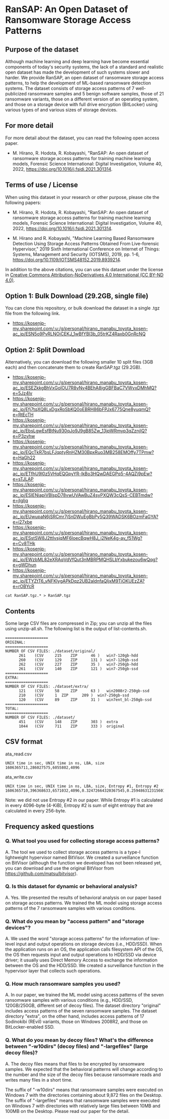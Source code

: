 # RanSAP: An Open Dataset of Ransomware Storage Access Patterns

## Purpose of the dataset

Although machine learning and deep learning have become essential components of today's security systems, the lack of a standard and realistic open dataset has made the development of such systems slower and harder. We provide RanSAP, an open dataset of ransomware storage access patterns, to help the development of ML-based ransomware detection systems. The dataset consists of storage access patterns of 7 well-publicized ransomware samples and 5 benign software samples, those of 21 ransomware variants, those on a different version of an operating system, and those on a storage device with full drive encryption (BitLocker) using various types of and various sizes of storage devices.

## For more detail

For more detail about the dataset, you can read the following open access paper.

- M. Hirano, R. Hodota, R. Kobayashi, "RanSAP: An open dataset of ransomware storage access patterns for training machine learning models,
Forensic Science International: Digital Investigation, Volume 40, 2022, https://doi.org/10.1016/j.fsidi.2021.301314.

## Terms of use / License

When using this dataset in your research or other purpose, please cite the following papers:

- M. Hirano, R. Hodota, R. Kobayashi, "RanSAP: An open dataset of ransomware storage access patterns for training machine learning models,
Forensic Science International: Digital Investigation, Volume 40, 2022, https://doi.org/10.1016/j.fsidi.2021.301314.

- M. Hirano and R. Kobayashi, "Machine Learning Based Ransomware Detection Using Storage Access Patterns Obtained From Live-forensic Hypervisor," 2019 Sixth International Conference on Internet of Things: Systems, Management and Security (IOTSMS), 2019, pp. 1-6, https://doi.org/10.1109/IOTSMS48152.2019.8939214.

In addition to the above citations, you can use this dataset under the license in [Creative Commons Attribution-NoDerivatives 4.0 International (CC BY-ND 4.0)](https://creativecommons.org/licenses/by-nd/4.0/).

## Option 1: Bulk Download (29.2GB, single file)

You can clone this repository, or bulk download the dataset in a single .tgz file from the following link.
- https://kosenjp-my.sharepoint.com/:u:/g/personal/hirano_manabu_toyota_kosen-ac_jp/ESN5o9PvRLNOiCEKJ_1wBfYBl3b_05trKZ4Raxb0GnRcNQ

## Option 2: Split Download

Alternatively, you can download the following smaller 10 split files (3GB each) and then concatenate them to create RanSAP.tgz (29.2GB).

- https://kosenjp-my.sharepoint.com/:u:/g/personal/hirano_manabu_toyota_kosen-ac_jp/ESEZkkgBhVxGoIOU7R8vNv4BEhA8igGBFBaC7VWvxDMhMQ?e=5Jz4Iv
- https://kosenjp-my.sharepoint.com/:u:/g/personal/hirano_manabu_toyota_kosen-ac_jp/Efj7tqXQ8LxDgxRoSbKQ0oEBRH86bFPJx6775Qne8yuqmQ?e=RtEcTH
- https://kosenjp-my.sharepoint.com/:u:/g/personal/hirano_manabu_toyota_kosen-ac_jp/EbsLgwEsfBtNu930qJo9J9gB85Zw_13jpWRmyp3qZznjIQ?e=P3zvhw
- https://kosenjp-my.sharepoint.com/:u:/g/personal/hirano_manabu_toyota_kosen-ac_jp/EQcTkR7bsLFJqptyRnHZM30BpxRuo3MB258EMOffy7TPmw?e=HaGh22
- https://kosenjp-my.sharepoint.com/:u:/g/personal/hirano_manabu_toyota_kosen-ac_jp/ETfhU9l0z5VHqEQGpyYR-lkBo3HQwDAEGPq5-4AQZj9pEw?e=sTJLAP
- https://kosenjp-my.sharepoint.com/:u:/g/personal/hirano_manabu_toyota_kosen-ac_jp/ESIENiapiVBIspD78vwUVAwBuZ4syPXQW3cQsS-CEBTmdw?e=jlgIjq
- https://kosenjp-my.sharepoint.com/:u:/g/personal/hirano_manabu_toyota_kosen-ac_jp/EUwupaN6jSRCmr7jSnDWuEgBbPy5Q39WADSK6BOzmFaGYA?e=i27xbe
- https://kosenjp-my.sharepoint.com/:u:/g/personal/hirano_manabu_toyota_kosen-ac_jp/ESstSW8J2ttIvsjqMF6loecBqwH8J_j2NeK4g-av_f51Wg?e=Cv8THk
- https://kosenjp-my.sharepoint.com/:u:/g/personal/hirano_manabu_toyota_kosen-ac_jp/EWzbML82eXRAqVdVfQut3nMBRPMQHSLbYxbukezou6wQqg?e=gWDhun
- https://kosenjp-my.sharepoint.com/:u:/g/personal/hirano_manabu_toyota_kosen-ac_jp/ETYZtT6_vNFKlygAPkDqz2UB2aldnfaQIjxM9TiOKUEzZA?e=rOBYcR

```
cat RanSAP.tgz.* > RanSAP.tgz
```

## Contents
 
Some large CSV files are compressed in Zip; you can unzip all the files using unzip-all.sh. The following list is the output of list-contents.sh.

```
===================
ORIGINAL:
===================
NUMBER OF CSV FILES: ./dataset/original/
	  261	 (CSV	  215	 ZIP	  46 )	 win7-120gb-hdd
	  260	 (CSV	  129	 ZIP	  131 )	 win7-120gb-ssd
	  262	 (CSV	  227	 ZIP	  35 )	 win7-250gb-hdd
	  261	 (CSV	  140	 ZIP	  121 )	 win7-250gb-ssd
===================
EXTRA:
===================
NUMBER OF CSV FILES: ./dataset/extra/
	  121	 (CSV	  58	 ZIP	  63 )	 win2008r2-250gb-ssd
	  210	 (CSV	  1	 ZIP	  209 )	 win7-250gb-ssd
	  120	 (CSV	  89	 ZIP	  31 )	 win7ent_bl-250gb-ssd
===================
TOTAL:
===================
NUMBER OF CSV FILES: ./dataset/
	  451	 (CSV	  148	 ZIP	  303 )	 extra
	  1044	 (CSV	  711	 ZIP	  333 )	 original
```

## CSV format

ata_read.csv

```
UNIX time in sec, UNIX time in ns, LBA, size
1606365711,286027575,6055802,4096
```

ata_write.csv

```
UNIX time in sec, UNIX time in ns, LBA, size, Entropy #1, Entropy #2
1606365710,396368633,6571032,4096,0.32472664320367545,0.259486312315601
```

Note: we did not use Entropy #2 in our paper. While Entropy #1 is calculated in every 4096-byte (4-KiB), Entropy #2 is sum of eight entropy that are calculated in every 256-byte. 


## Frequency asked questions

### Q. What tool you used for collecting storage access patterns?

A. The tool we used to collect storage access patterns is a type-I lightweight hypervisor named BitVisor. We created a surveillance function on BitVisor (although the function we developed has not been released yet, you can download and use the original BitVisor from https://github.com/matsu/bitvisor).

### Q. Is this dataset for dynamic or behavioral analysis?

A. Yes. We presented the results of behavioral analysis on our paper based on storage access patterns. We trained the ML model using storage access patterns of the 7 ransomware samples with various conditions. 

### Q. What do you mean by "access pattern" and "storage devices"?

A. We used the word "storage access patterns" for the information of low-level input and output operations on storage devices (i.e., HDD/SSD). When the application runs on an OS, the application calls filesystem API of the OS, the OS then requests input and output operations to HDD/SSD via device driver; it usually uses Direct Memory Access to exchange the information between the OS and the HDD/SSD. We created a surveillance function in the hypervisor layer that collects such operations.

### Q. How much ransomware samples you used? 

A.  In our paper, we trained the ML model using access patterns of the seven ransomware samples with various conditions (e.g., HDD/SSD, 120GB/250GB, different set of decoy files). The dataset directory "original" includes access patterns of the seven ransomware samples. The dataset directory "extra", on the other hand, includes access patterns of 17 Sodinokibi (REvil) variants, those on Windows 2008R2, and those on BitLocker-enabled SSD.

### Q. What do you mean by decoy files? What's the difference between "-w10dirs" (decoy files) and "-largefiles" (large decoy files)? 

A. The decoy files means that files to be encrypted by ransomware samples. We expected that the behavioral patterns will change according to the number and the size of the decoy files because ransomware reads and writes many files in a short time.

The suffix of "-w10dirs" means that ransomware samples were executed on Windows 7 with the directories containing about 9,872 files on the Desktop. The suffix of "-largefiles" means that ransomware samples were executed on Windows 7 with directories with relatively large files between 10MB and 100MB on the Desktop. Please read our paper for the detail.
